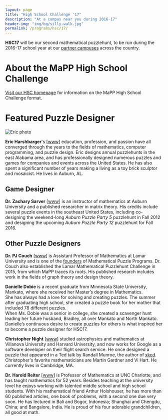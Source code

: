```yaml
---
layout: page
title: "High School Challenge '17"
description: "At a campus near you during 2016-17"
header-img: "img/bg/silly-walk.jpg"
permalink: /programs/hsc/17/
---
```


**HSC17** will be our second mathematical puzzlehunt, to be run during the
2016-17 school year at our [partner campuses](/campuses/) across the country.

# About the MaPP High School Challenge

[Visit our HSC homepage](/programs/hsc/) for information on the MaPP
High School Challenge format.

# Featured Puzzle Designer

![Eric photo](http://www.ericharshbarger.org/images/ech2.jpg)

**Eric Harshbarger**'s [[www][harshbarger www]]
education, profession, and passion have all converged
through the years to the fields of mathematics, computer programming,
and puzzle design. Eric designs annual puzzlehunts in the east Alabama
area, and has professionally designed numerous
puzzles and games for companies and events
across the United States. He has also spent a significant number of years
making a living as a toy brick sculptor and mosaicist. He lives in
Auburn, AL.

[harshbarger www]: http://www.ericharshbarger.com

## Game Designer

**Dr. Zachary Sarver** [[www][sarver www]]
is an instructor of mathematics at Auburn University
and a published researcher in matrix theory.
His credits include several puzzle events in the southeast United States,
including co-designing the weekend-long
*Auburn Puzzle Party 5* puzzlehunt in Fall 2012 and designing the
upcoming *Auburn Puzzle Party 12* puzzlehunt for Fall 2016.

[sarver www]: http://zacksarver.rocks

## Other Puzzle Designers

**Dr. PJ Couch** [[www][couch www]]
is Assistant Professor of Mathematics at Lamar University
and is one of the [founders][people] of Mathematical Puzzle Programs.
Dr. Couch also established the Lamar Mathematical Puzzlehunt Challenge
in 2015, from which MaPP traces its roots. His published research includes
work in the fields of graph theory
and design theory.

[couch www]: http://pjcou.ch/
[people]: /about/people/

**Danielle Dobie** is a recent graduate from Minnesota State University,
Mankato, where she received her Master’s degree in Mathematics.  
She has always had a love for solving and creating puzzles.  The summer
after graduating high school, she created a puzzle book for her
mother that included 78 different puzzles.  
When Ms. Dobie was a senior in college, she created a
scavenger hunt leading her future husband, Bradley, all over Mankato and North
Mankato.  Danielle’s continuous desire to create puzzles for others is what
inspired her to become a puzzle designer for HSC17.

**Christopher Night** [[www][night www]] studied astrophysics and mathematics at Villanova
University and Harvard University, and now works for Google as a software developer
on their flight search service. He once designed a puzzle that appeared in a
Ted talk by Randall Munroe, the author of [xkcd][xkcd]. Christopher's favorite
mathematicians are Martin Gardner and Vi Hart. He currently lives in Cambridge, MA.

[night www]: http://christophernight.net/
[xkcd]: http://www.xkcd.com/

**Dr. Harold Reiter** [[www][reiter www]] is Professor of Mathematics
at UNC Charlotte, and
has taught mathematics for 52 years. Besides teaching at the university level
he enjoys working with talented middle school and high school students. With
his mathematical friend Arthur Holshouser, he has more than 60 published
articles, one book of problems, with a second one due very soon. He has
lectured in Bali and Bogor, Indonesia; Shanghai and Chengdu, China; and
Bangalore, India. He is proud of his four adorable grandchildren, all good at
math.

[reiter www]: http://math2.uncc.edu/~hbreiter/
